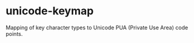 unicode-keymap
==============

Mapping of key character types to Unicode PUA (Private Use Area) code points.
